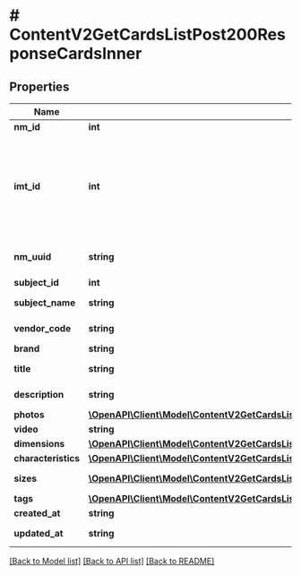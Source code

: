 # # ContentV2GetCardsListPost200ResponseCardsInner

## Properties

Name | Type | Description | Notes
------------ | ------------- | ------------- | -------------
**nm_id** | **int** | Артикул WB | [optional]
**imt_id** | **int** | ID карточки товара. &lt;br&gt; Артикулы WB из одной карточки товара будут иметь одинаковый imtID | [optional]
**nm_uuid** | **string** | Внутренний технический ID товара | [optional]
**subject_id** | **int** | ID предмета | [optional]
**subject_name** | **string** | Название предмета | [optional]
**vendor_code** | **string** | Артикул продавца | [optional]
**brand** | **string** | Бренд | [optional]
**title** | **string** | Наименование товара | [optional]
**description** | **string** | Описание товара | [optional]
**photos** | [**\OpenAPI\Client\Model\ContentV2GetCardsListPost200ResponseCardsInnerPhotosInner[]**](ContentV2GetCardsListPost200ResponseCardsInnerPhotosInner.md) | Массив фото | [optional]
**video** | **string** | URL видео | [optional]
**dimensions** | [**\OpenAPI\Client\Model\ContentV2GetCardsListPost200ResponseCardsInnerDimensions**](ContentV2GetCardsListPost200ResponseCardsInnerDimensions.md) |  | [optional]
**characteristics** | [**\OpenAPI\Client\Model\ContentV2GetCardsListPost200ResponseCardsInnerCharacteristicsInner[]**](ContentV2GetCardsListPost200ResponseCardsInnerCharacteristicsInner.md) | Характеристики | [optional]
**sizes** | [**\OpenAPI\Client\Model\ContentV2GetCardsListPost200ResponseCardsInnerSizesInner[]**](ContentV2GetCardsListPost200ResponseCardsInnerSizesInner.md) | Размеры товара | [optional]
**tags** | [**\OpenAPI\Client\Model\ContentV2GetCardsListPost200ResponseCardsInnerTagsInner[]**](ContentV2GetCardsListPost200ResponseCardsInnerTagsInner.md) | Ярлыки | [optional]
**created_at** | **string** | Дата создания | [optional]
**updated_at** | **string** | Дата изменения | [optional]

[[Back to Model list]](../../README.md#models) [[Back to API list]](../../README.md#endpoints) [[Back to README]](../../README.md)
